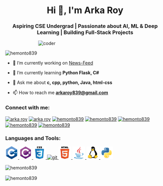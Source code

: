 
<h1 align="center">Hi 👋, I'm Arka Roy</h1>
<h3 align="center">Aspiring CSE Undergrad | Passionate about AI, ML & Deep Learning | Building Full-Stack Projects</h3>

<img align="right" alt="coder" width="400" src="[https://th.bing.com/th/id/R.417ebee986aec41629278b1e04cfbfe9?rik=WTtA8f8o5uL7NQ&pid=ImgRaw&r=0](https://i.pinimg.com/originals/90/70/32/9070324cdfc07c68d60eed0c39e77573.gif)"> <br/>

<p align="left"> <img src="https://komarev.com/ghpvc/?username=hemonto839&label=Profile%20views&color=0e75b6&style=flat" alt="hemonto839" /> </p>

- 🔭 I’m currently working on [News-Feed](https://github.com/hemonto839/Project-NewsFeed)

- 🌱 I’m currently learning **Python Flask, C#**

- 💬 Ask me about **c, cpp, python, Java, html-css**

- 📫 How to reach me **arkaroy839@gmail.com**

<h3 align="left">Connect with me:</h3>
<p align="left">
<a href="https://twitter.com/arka roy" target="blank"><img align="center" src="https://raw.githubusercontent.com/rahuldkjain/github-profile-readme-generator/master/src/images/icons/Social/twitter.svg" alt="arka roy" height="30" width="40" /></a>
<a href="https://linkedin.com/in/arka roy" target="blank"><img align="center" src="https://raw.githubusercontent.com/rahuldkjain/github-profile-readme-generator/master/src/images/icons/Social/linked-in-alt.svg" alt="arka roy" height="30" width="40" /></a>
<a href="https://stackoverflow.com/users/hemonto839" target="blank"><img align="center" src="https://raw.githubusercontent.com/rahuldkjain/github-profile-readme-generator/master/src/images/icons/Social/stack-overflow.svg" alt="hemonto839" height="30" width="40" /></a>
<a href="https://www.codechef.com/users/hemonto839" target="blank"><img align="center" src="https://cdn.jsdelivr.net/npm/simple-icons@3.1.0/icons/codechef.svg" alt="hemonto839" height="30" width="40" /></a>
<a href="https://www.hackerrank.com/hemonto839" target="blank"><img align="center" src="https://raw.githubusercontent.com/rahuldkjain/github-profile-readme-generator/master/src/images/icons/Social/hackerrank.svg" alt="hemonto839" height="30" width="40" /></a>
<a href="https://codeforces.com/profile/hemonto839" target="blank"><img align="center" src="https://raw.githubusercontent.com/rahuldkjain/github-profile-readme-generator/master/src/images/icons/Social/codeforces.svg" alt="hemonto839" height="30" width="40" /></a>
<a href="https://www.leetcode.com/hemonto839" target="blank"><img align="center" src="https://raw.githubusercontent.com/rahuldkjain/github-profile-readme-generator/master/src/images/icons/Social/leet-code.svg" alt="hemonto839" height="30" width="40" /></a>
</p>

<h3 align="left">Languages and Tools:</h3>
<p align="left"> <a href="https://www.w3schools.com/cpp/" target="_blank" rel="noreferrer"> <img src="https://raw.githubusercontent.com/devicons/devicon/master/icons/cplusplus/cplusplus-original.svg" alt="cplusplus" width="40" height="40"/> </a> <a href="https://www.w3schools.com/cs/" target="_blank" rel="noreferrer"> <img src="https://raw.githubusercontent.com/devicons/devicon/master/icons/csharp/csharp-original.svg" alt="csharp" width="40" height="40"/> </a> <a href="https://www.w3schools.com/css/" target="_blank" rel="noreferrer"> <img src="https://raw.githubusercontent.com/devicons/devicon/master/icons/css3/css3-original-wordmark.svg" alt="css3" width="40" height="40"/> </a> <a href="https://git-scm.com/" target="_blank" rel="noreferrer"> <img src="https://www.vectorlogo.zone/logos/git-scm/git-scm-icon.svg" alt="git" width="40" height="40"/> </a> <a href="https://www.w3.org/html/" target="_blank" rel="noreferrer"> <img src="https://raw.githubusercontent.com/devicons/devicon/master/icons/html5/html5-original-wordmark.svg" alt="html5" width="40" height="40"/> </a> <a href="https://www.java.com" target="_blank" rel="noreferrer"> <img src="https://raw.githubusercontent.com/devicons/devicon/master/icons/java/java-original.svg" alt="java" width="40" height="40"/> </a> <a href="https://www.linux.org/" target="_blank" rel="noreferrer"> <img src="https://raw.githubusercontent.com/devicons/devicon/master/icons/linux/linux-original.svg" alt="linux" width="40" height="40"/> </a> <a href="https://www.python.org" target="_blank" rel="noreferrer"> <img src="https://raw.githubusercontent.com/devicons/devicon/master/icons/python/python-original.svg" alt="python" width="40" height="40"/> </a> </p>

<p><img align="center" src="https://github-readme-stats.vercel.app/api/top-langs?username=hemonto839&show_icons=true&locale=en&layout=compact" alt="hemonto839" /></p>

<p><img align="center" src="https://github-readme-streak-stats.herokuapp.com/?user=hemonto839&" alt="hemonto839" /></p>

